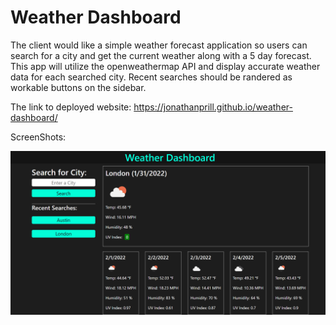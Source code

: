 # Weather Dashboard

The client would like a simple weather forecast application so users can search for a city and get the current weather along with a 5 day forecast.
This app will utilize the openweathermap API and display accurate weather data for each searched city.
Recent searches should be randered as workable buttons on the sidebar. 

The link to deployed website: https://jonathanprill.github.io/weather-dashboard/

ScreenShots:


![ScreenShot](/assets/images/weather-dashboard-screenshot.png "screenshot1")


